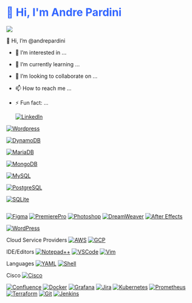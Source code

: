 

<h1><span style="color: #3366ff;">👋 Hi, I'm Andre Pardini</span></h1>

<a href=#><img src="https://user-images.githubusercontent.com/507615/90595977-95e70e80-e220-11ea-864a-6a61adaff212.png"></a>

👋 Hi, I’m @andrepardini
- 👀 I’m interested in ...
- 🌱 I’m currently learning ...
- 💞️ I’m looking to collaborate on ...
- 📫 How to reach me ...
- ⚡ Fun fact: ...



  <a href=#><img alt ="LinkedIn" src="https://img.shields.io/badge/linkedin-%230077B5.svg?style=for-the-badge&logo=linkedin&logoColor=white"></a>



<a href="#"><img alt="Wordpress" src="https://img.shields.io/badge/Wordpress-21759B?style=for-the-badge&logo=wordpress&logoColor=white"></a>

<a href="#"><img alt="DynamoDB" src="https://img.shields.io/badge/Amazon%20DynamoDB-4053D6?style=for-the-badge&logo=Amazon%20DynamoDB&logoColor=white"></a>

<a href=#><img alt ="MariaDB" src="https://img.shields.io/badge/MariaDB-003545?style=for-the-badge&logo=mariadb&logoColor=white"></a>

<a href=#><img alt ="MongoDB" src="https://img.shields.io/badge/MongoDB-%234ea94b.svg?style=for-the-badge&logo=mongodb&logoColor=white"></a>

<a href=#><img alt ="MySQL" src="https://img.shields.io/badge/mysql-%2300f.svg?style=for-the-badge&logo=mysql&logoColor=white"></a>

<a href=#><img alt ="PostgreSQL" src="https://img.shields.io/badge/postgres-%23316192.svg?style=for-the-badge&logo=postgresql&logoColor=white"></a>

<a href=#><img alt ="SQLite" src="https://img.shields.io/badge/sqlite-%2307405e.svg?style=for-the-badge&logo=sqlite&logoColor=white"></a>

<a href=#><img alt ="" src=""></a>

<a href=#><img alt ="Figma" src="https://img.shields.io/badge/figma-%23F24E1E.svg?style=for-the-badge&logo=figma&logoColor=white"></a>
<a href=#><img alt ="PremierePro" src="https://img.shields.io/badge/Adobe%20Premiere%20Pro-9999FF.svg?style=for-the-badge&logo=Adobe%20Premiere%20Pro&logoColor=white"></a>
<a href=#><img alt ="Photoshop" src="https://img.shields.io/badge/adobe%20photoshop-%2331A8FF.svg?style=for-the-badge&logo=adobe%20photoshop&logoColor=white"></a>
<a href=#><img alt ="DreamWeaver" src="https://img.shields.io/badge/Adobe%20Dreamweaver-FF61F6.svg?style=for-the-badge&logo=Adobe%20Dreamweaver&logoColor=white"></a>
<a href=#><img alt ="After Effects" src="https://img.shields.io/badge/Adobe%20After%20Effects-9999FF.svg?style=for-the-badge&logo=Adobe%20After%20Effects&logoColor=white"></a>

<a href=#><img alt ="WordPress" src="https://img.shields.io/badge/WordPress-%23117AC9.svg?style=for-the-badge&logo=WordPress&logoColor=white"></a>

Cloud Service Providers
<a href=#><img alt ="AWS" src="https://img.shields.io/badge/AWS-%23FF9900.svg?style=for-the-badge&logo=amazon-aws&logoColor=white"></a>
<a href=#><img alt ="GCP" src="https://img.shields.io/badge/GoogleCloud-%234285F4.svg?style=for-the-badge&logo=google-cloud&logoColor=white"></a>

IDE/Editors
<a href=#><img alt ="Notepad++" src="https://img.shields.io/badge/Notepad++-90E59A.svg?style=for-the-badge&logo=notepad%2b%2b&logoColor=black"></a>
<a href=#><img alt ="VSCode" src="https://img.shields.io/badge/Visual%20Studio%20Code-0078d7.svg?style=for-the-badge&logo=visual-studio-code&logoColor=white"></a>
<a href=#><img alt ="Vim" src="https://img.shields.io/badge/VIM-%2311AB00.svg?style=for-the-badge&logo=vim&logoColor=white"></a>

Languages
<a href=#><img alt ="YAML" src="https://img.shields.io/badge/yaml-%23ffffff.svg?style=for-the-badge&logo=yaml&logoColor=151515"></a>
<a href=#><img alt ="Shell" src="https://img.shields.io/badge/shell_script-%23121011.svg?style=for-the-badge&logo=gnu-bash&logoColor=white"></a>

Cisco
<a href=#><img alt ="Cisco" src="https://img.shields.io/badge/cisco-%23049fd9.svg?style=for-the-badge&logo=cisco&logoColor=black"></a>


<a href=#><img alt ="Confluence" src="https://img.shields.io/badge/confluence-%23172BF4.svg?style=for-the-badge&logo=confluence&logoColor=white"></a>
<a href=#><img alt ="Docker" src="https://img.shields.io/badge/docker-%230db7ed.svg?style=for-the-badge&logo=docker&logoColor=white"></a>
<a href=#><img alt ="Grafana" src="https://img.shields.io/badge/grafana-%23F46800.svg?style=for-the-badge&logo=grafana&logoColor=white"></a>
<a href=#><img alt ="Jira" src="https://img.shields.io/badge/jira-%230A0FFF.svg?style=for-the-badge&logo=jira&logoColor=white"></a>
<a href=#><img alt ="Kubernetes" src="https://img.shields.io/badge/kubernetes-%23326ce5.svg?style=for-the-badge&logo=kubernetes&logoColor=white"></a>
<a href=#><img alt ="Prometheus" src="https://img.shields.io/badge/Prometheus-E6522C?style=for-the-badge&logo=Prometheus&logoColor=white"></a>
<a href=#><img alt ="Terraform" src="https://img.shields.io/badge/terraform-%235835CC.svg?style=for-the-badge&logo=terraform&logoColor=white"></a>
<a href=#><img alt ="Git" src="https://img.shields.io/badge/git-%23F05033.svg?style=for-the-badge&logo=git&logoColor=white"></a>
<a href=#><img alt ="Jenkins" src="https://img.shields.io/badge/jenkins-%232C5263.svg?style=for-the-badge&logo=jenkins&logoColor=white"></a>



<!---
andrepardini/andrepardini is a ✨ special ✨ repository because its `README.md` (this file) appears on your GitHub profile.
You can click the Preview link to take a look at your changes.
--->
